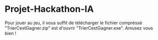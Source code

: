 # Projet-Hackathon-IA

Pour jouer au jeu, il vous suffit de télécharger le fichier compréssé "TrierCestGagner.zip" est d'ouvrir  "TrierCestGagner.exe".
Amusez vous bien !
